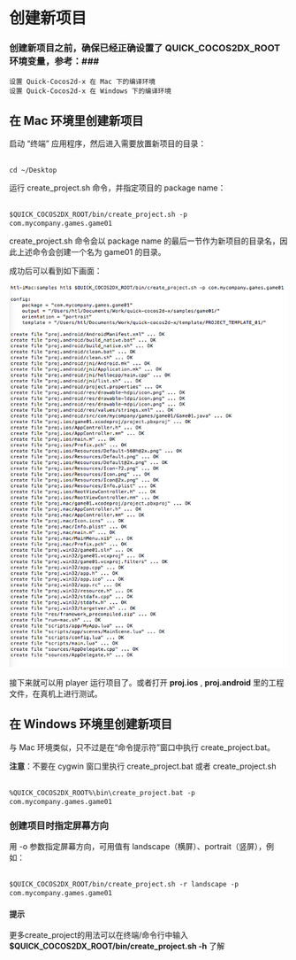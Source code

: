 # 创建新项目 #

### 创建新项目之前，确保已经正确设置了 QUICK_COCOS2DX_ROOT 环境变量，参考：###

	设置 Quick-Cocos2d-x 在 Mac 下的编译环境
	设置 Quick-Cocos2d-x 在 Windows 下的编译环境


## 在 Mac 环境里创建新项目 ##

启动 “终端” 应用程序，然后进入需要放置新项目的目录：

~~~

cd ~/Desktop

~~~

运行 create_project.sh 命令，并指定项目的 package name：

~~~

$QUICK_COCOS2DX_ROOT/bin/create_project.sh -p com.mycompany.games.game01

~~~

create_project.sh 命令会以 package name 的最后一节作为新项目的目录名，因此上述命令会创建一个名为 game01 的目录。

成功后可以看到如下画面： 

![](res/create_new_project_01.png)

接下来就可以用 player 运行项目了。或者打开 **proj.ios** , **proj.android** 里的工程文件，在真机上进行测试。


## 在 Windows 环境里创建新项目 ##

与 Mac 环境类似，只不过是在“命令提示符”窗口中执行 create_project.bat。

**注意**：不要在 cygwin 窗口里执行 create_project.bat 或者 create_project.sh

~~~

%QUICK_COCOS2DX_ROOT%\bin\create_project.bat -p com.mycompany.games.game01

~~~


### 创建项目时指定屏幕方向 ###

用 -o 参数指定屏幕方向，可用值有 landscape（横屏）、portrait（竖屏），例如：

~~~

$QUICK_COCOS2DX_ROOT/bin/create_project.sh -r landscape -p com.mycompany.games.game01

~~~

#### 提示 ####
更多create_project的用法可以在终端/命令行中输入 **$QUICK_COCOS2DX_ROOT/bin/create_project.sh -h** 了解

